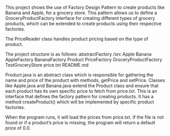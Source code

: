 This project shows the use of Factory Design Pattern to create products
like Banana and Apple, for a grocery store. This pattern allows us to define a 
GroceryProductFactory interface for creating different types of grocery products,
which can be extended to create products using their respective factories. 

The PriceReader class handles product pricing based on the type of product.

The project structure is as follows: 
    abstractFactory
        /src
            Apple
            Banana
            AppleFactory
            BananaFactory
            Product
            PriceFactory
            GroceryProductFactory
            TestGroceryStore
            price.txt
        README.md

Product.java is an abstract class which is responsible for gathering the name and price of the product with methods, getPrice and setPrice.
Classes like Apple.java and Banana.java extend the Product class and ensure that each product has its own specific price to fetch from price.txt.
This is an interface that defines the factory pattern for creating products. It has a method createProduct() which will be implemented by specific product factories.






When the program runs, it will load the prices from price.txt. If the file is not found or if a product’s price is missing, the program will return a default price of 0.0.